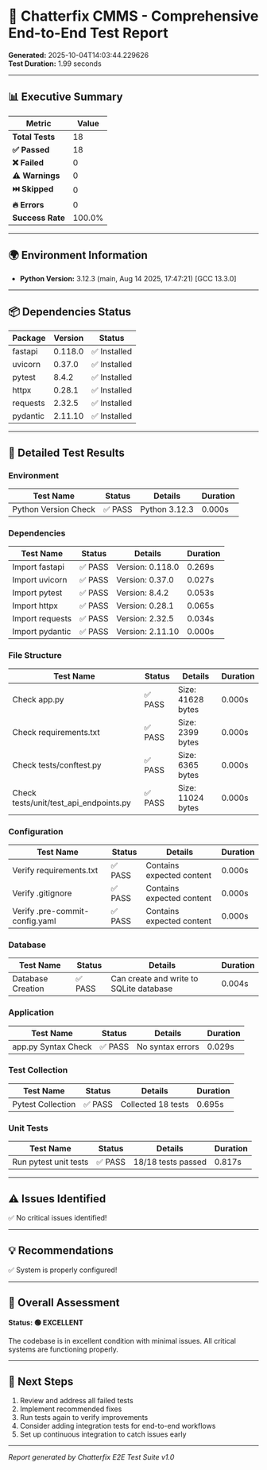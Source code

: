 # 🧪 Chatterfix CMMS - Comprehensive End-to-End Test Report

**Generated:** 2025-10-04T14:03:44.229626  
**Test Duration:** 1.99 seconds

---

## 📊 Executive Summary

| Metric | Value |
|--------|-------|
| **Total Tests** | 18 |
| **✅ Passed** | 18 |
| **❌ Failed** | 0 |
| **⚠️  Warnings** | 0 |
| **⏭️  Skipped** | 0 |
| **🔥 Errors** | 0 |
| **Success Rate** | 100.0% |

---

## 🌍 Environment Information

- **Python Version:** 3.12.3 (main, Aug 14 2025, 17:47:21) [GCC 13.3.0]

---

## 📦 Dependencies Status

| Package | Version | Status |
|---------|---------|--------|
| fastapi | 0.118.0 | ✅ Installed |
| uvicorn | 0.37.0 | ✅ Installed |
| pytest | 8.4.2 | ✅ Installed |
| httpx | 0.28.1 | ✅ Installed |
| requests | 2.32.5 | ✅ Installed |
| pydantic | 2.11.10 | ✅ Installed |

---

## 🧪 Detailed Test Results

### Environment

| Test Name | Status | Details | Duration |
|-----------|--------|---------|----------|
| Python Version Check | ✅ PASS | Python 3.12.3 | 0.000s |

### Dependencies

| Test Name | Status | Details | Duration |
|-----------|--------|---------|----------|
| Import fastapi | ✅ PASS | Version: 0.118.0 | 0.269s |
| Import uvicorn | ✅ PASS | Version: 0.37.0 | 0.027s |
| Import pytest | ✅ PASS | Version: 8.4.2 | 0.053s |
| Import httpx | ✅ PASS | Version: 0.28.1 | 0.065s |
| Import requests | ✅ PASS | Version: 2.32.5 | 0.034s |
| Import pydantic | ✅ PASS | Version: 2.11.10 | 0.000s |

### File Structure

| Test Name | Status | Details | Duration |
|-----------|--------|---------|----------|
| Check app.py | ✅ PASS | Size: 41628 bytes | 0.000s |
| Check requirements.txt | ✅ PASS | Size: 2399 bytes | 0.000s |
| Check tests/conftest.py | ✅ PASS | Size: 6365 bytes | 0.000s |
| Check tests/unit/test_api_endpoints.py | ✅ PASS | Size: 11024 bytes | 0.000s |

### Configuration

| Test Name | Status | Details | Duration |
|-----------|--------|---------|----------|
| Verify requirements.txt | ✅ PASS | Contains expected content | 0.000s |
| Verify .gitignore | ✅ PASS | Contains expected content | 0.000s |
| Verify .pre-commit-config.yaml | ✅ PASS | Contains expected content | 0.000s |

### Database

| Test Name | Status | Details | Duration |
|-----------|--------|---------|----------|
| Database Creation | ✅ PASS | Can create and write to SQLite database | 0.004s |

### Application

| Test Name | Status | Details | Duration |
|-----------|--------|---------|----------|
| app.py Syntax Check | ✅ PASS | No syntax errors | 0.029s |

### Test Collection

| Test Name | Status | Details | Duration |
|-----------|--------|---------|----------|
| Pytest Collection | ✅ PASS | Collected 18 tests | 0.695s |

### Unit Tests

| Test Name | Status | Details | Duration |
|-----------|--------|---------|----------|
| Run pytest unit tests | ✅ PASS | 18/18 tests passed | 0.817s |

---

## ⚠️  Issues Identified

✅ No critical issues identified!

---

## 💡 Recommendations

✅ System is properly configured!

---

## 🎯 Overall Assessment

**Status: 🟢 EXCELLENT**

The codebase is in excellent condition with minimal issues. All critical systems are functioning properly.

---

## 📝 Next Steps

1. Review and address all failed tests
2. Implement recommended fixes
3. Run tests again to verify improvements
4. Consider adding integration tests for end-to-end workflows
5. Set up continuous integration to catch issues early

---

*Report generated by Chatterfix E2E Test Suite v1.0*
